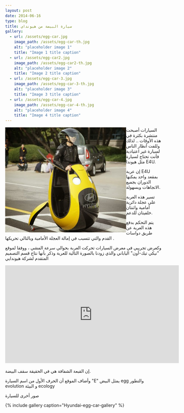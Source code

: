 ```yaml
---
layout: post
date: 2014-06-16
type: blog
title: سيارة البيضة من هيونداي
gallery:
  - url: /assets/egg-car.jpg
    image_path: /assets/egg-car-th.jpg
    alt: "placeholder image 1"
    title: "Image 1 title caption"
  - url: /assets/egg-car2.jpg
    image_path: /assets/egg-car2-th.jpg
    alt: "placeholder image 2"
    title: "Image 2 title caption"
  - url: /assets/egg-car-3.jpg
    image_path: /assets/egg-car-3-th.jpg
    alt: "placeholder image 3"
    title: "Image 3 title caption"
  - url: /assets/egg-car-4.jpg
    image_path: /assets/egg-car-4-th.jpg
    alt: "placeholder image 4"
    title: "Image 4 title caption"
---
```



<img alt="سيارة البيضة من هيونداي" src="/assets/hyundai-e4u-idea.jpg" style="float: left;" />

السيارات أصبحت منتشرة بكثرة في هذه الأوقات .. لذلك وللفت أنظار الناس لسيارة غير اعتيادية فأنت تحتاج لسيارة مثل هيوندا E4U.

إن عربة E4U بمقعد واحد يمكنها الدوران بجميع الاتجاهات وبسهولة.

تسير هذه العربة على عجلة دائرية أمامية واثنتان خلفيتان للدعم.


يتم التحكم بدفع هذه العربة عن طريق دواسات القدم والتي تتسبب في إمالة العجلة الأمامية وبالتالي تحريكها .

 وكعرض تجريبي في معرض السيارات تحركت العربة بحوالي سرعة المشي ، ووفقا لموقع "نيكي تيك-أون" الياباني والذي زودنا بالصورة التالية للعربة وذكر بأنها نتاج قسم التصميم المتقدم لشركة هيوندايي

<center><iframe width="560" height="315" src="https://www.youtube.com/embed/JvykS988XWw" frameborder="0" allowfullscreen></iframe></center>

إن القبعة الشفافة هي في الحقيقة سقف البيضة.

وأضاف الموقع أن الحرف الأول من اسم السيارة "E" يمثل البيض egg والتطور evolution و البيئة ecology

صور أخرى للسيارة


{% include gallery caption="Hyundai-egg-car-gallery" %}







